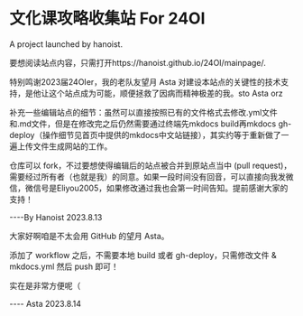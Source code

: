 # 文化课攻略收集站 For 24OI

A project launched by hanoist.

要想阅读站点内容，只需打开https://hanoist.github.io/24OI/mainpage/.

特别鸣谢2023届24OIer，我的老队友望月 Asta 对建设本站点的关键性的技术支持，是他让这个站点成为可能，顺便拯救了因病而精神极差的我。sto Asta orz

补充一些编辑站点的细节：虽然可以直接按照已有的文件格式去修改.yml文件和.md文件，但是在修改完之后仍然需要通过终端先mkdocs build再mkdocs gh-deploy（操作细节见首页中提供的mkdocs中文站链接），其实约等于重新做了一遍上传文件生成网站的工作。

仓库可以 fork，不过要想使得编辑后的站点被合并到原站点当中 (pull request)，需要经过所有者（也就是我）的同意。如果一段时间没有回音，可以直接向我发微信，微信号是Eliyou2005，如果修改通过我也会第一时间告知。提前感谢大家的支持！

----By Hanoist 2023.8.13

大家好啊咱是不太会用 GitHub 的望月 Asta。

添加了 workflow 之后，不需要本地 build 或者 gh-deploy，只需修改文件 & mkdocs.yml 然后 push 即可！

实在是非常方便呢（

---- Asta 2023.8.14
